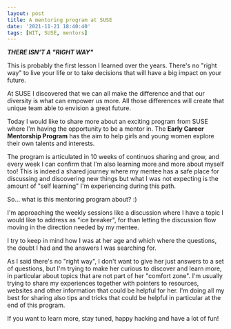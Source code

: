 ```yaml
---
layout: post
title: A mentoring program at SUSE
date: '2021-11-21 18:40:40'
tags: [WIT, SUSE, mentors]
---
```


***THERE ISN'T A "RIGHT WAY"***

This is probably the first lesson I learned over the years. There's no "right way" to live your life or to take decisions that will have a big impact on your future.

At SUSE I discovered that we can all make the difference and that our diversity is what can empower us more. All those differences will create that unique team able to envision a great future.

Today I would like to share more about an exciting program from SUSE where I'm having the opportunity to be a mentor in. The 
**Early Career Mentorship Program** has the aim to help girls and young women explore their own talents and interests. 

The program is articulated in 10 weeks of continuos sharing and grow, and every week I can confirm that I'm also learning more and more about myself too! 
This is indeed a shared journey where my mentee has a safe place for discussing and discovering new things but what I was not expecting is the amount of "self learning" I'm experiencing during this path.

So... what is this mentoring program about? :)

I'm approaching the weekly sessions like a discussion where I have a topic I would like to address as "ice breaker", for than letting the discussion flow moving in the direction needed by my mentee.

I try to keep in mind how I was at her age and which where the questions, the doubt I had and the answers I was searching for.

As I said there's no "right way", I don't want to give her just answers to a set of questions, but I'm trying to make her curious to discover and learn more, in particular about topics that are not part of her "comfort zone". I'm usually trying to share my experiences together with pointers to resources, websites and other information that could be helpful for her. I'm doing all my best for sharing also tips and tricks that could be helpful in particular at the end of this program.

If you want to learn more, stay tuned, happy hacking and have a lot of fun!